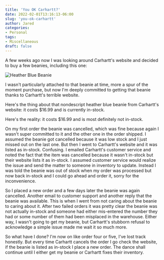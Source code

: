 ```yaml
---
title: 'You OK Carhartt?'
date: 2022-02-01T13:16:13-06:00
slug: 'you-ok-carhartt'
author: Jared
categories:
- Personal
tags:
- Miscellaneous
draft: false
---
```


A few weeks ago now I was looking around Carhartt's website and decided to buy a few beanies, including this one:

![Heather Blue Beanie](/images/2022/02/beanie.jpeg)

I wasn't particularly attached to that beanie at time, more a spur of the moment purchase, but now I'm deeply committed to getting that beanie thanks to Carhartt's terrible website.

Here's the thing about that nondescript heather blue beanie from Carhartt's website: it costs $16.99 and is currently in-stock.

Here's the reality: it costs $16.99 and is most definitely not in-stock.

On my first order the beanie was cancelled, which was fine because again I wasn't super committed to it and the other one in the order shipped. I assumed the beanie got cancelled because it was low stock and I just missed out on the last one. But then I went to Carhartt's website and it was listed as in-stock. Confusing. I emailed Carhartt's customer service and noted the fact that the item was cancelled because it wasn't in-stock but their website lists it as in-stock. I assumed customer service would realize the issue and send the matter to someone in inventory to update. Instead I was told the beanie was out of stock when my order was processed but now back in-stock and I could go ahead and order it, sorry for the inconvenience.  

So I placed a new order and a few days later the beanie was again cancelled. Another email to customer support and another reply that the beanie was available. This is when I went from not caring about the beanie to caring about it. After two failed orders it was pretty clear the beanie was not actually in-stock and someone had either mis-entered the number they had or some number of them had been misplaced in the warehouse. Either way, I wasn't going to get my beanie, but Carhartt's stubborn refusal to acknowledge a simple issue made me wait it so much more.

So what have I done? I'm now on like order four or five, I've lost track honestly. But every time Carhartt cancels the order I go check the website, if the beanie is listed as in-stock I place a new order. The dance shall continue until I either get my beanie or Carhartt fixes their inventory. 
